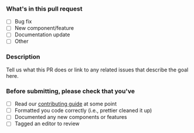 ### What's in this pull request

- [ ] Bug fix
- [ ] New component/feature
- [ ] Documentation update
- [ ] Other

### Description

Tell us what this PR does or link to any related issues that describe the goal here.

### Before submitting, please check that you've

- [ ] Read our [contributing guide](https://github.com/reuters-graphics/graphics-components/blob/master/CONTRIBUTING.md) at some point
- [ ] Formatted you code correctly (i.e., prettier cleaned it up)
- [ ] Documented any new components or features
- [ ] Tagged an editor to review
